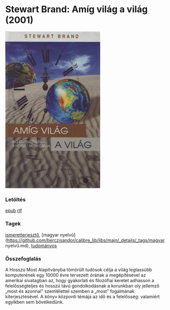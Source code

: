 # <a name="id_1217">Stewart Brand: Amíg világ a világ (2001)</a>
<img src="https://github.com/BercziSandor/calibre_lib/raw/main/libs/main/Stewart%20Brand/Amig%20vilag%20a%20vilag%20%281217%29/cover.jpg" alt="cover" width="300"/>

### Letöltés
[epub](https://github.com/BercziSandor/calibre_lib/raw/main/libs/main/Stewart%20Brand/Amig%20vilag%20a%20vilag%20%281217%29/Amig%20vilag%20a%20vilag%20-%20Stewart%20Brand.epub) 
 [rtf](https://github.com/BercziSandor/calibre_lib/raw/main/libs/main/Stewart%20Brand/Amig%20vilag%20a%20vilag%20%281217%29/Amig%20vilag%20a%20vilag%20-%20Stewart%20Brand.rtf)

### Tagek
[ismeretterjesztő](https://github.com/berczisandor/calibre_lib/libs/main/_details/_tags/ismeretterjesztő.md), [magyar nyelvű](https://github.com/berczisandor/calibre_lib/libs/main/_details/_tags/magyar nyelvű.md), [tudományos](https://github.com/berczisandor/calibre_lib/libs/main/_details/_tags/tudományos.md)

### Összefoglalás
<div>
<p>A Hosszú Most Alapítványba tömörült tudósok célja a világ leglassúbb komputerének egy 10000 évre tervezett órának a megépítésével az amerikai sivatagban az, hogy gyakorlati és filozófiai keretet adhasson a felelősségteljes és hosszú távú gondolkodásnak a korunkban oly jellemző „most és azonnal” szemlélettel szemben a „most” fogalmának kiterjesztésével. A könyv központi témája az idő és a felelősség: valamiért egyikben sem bővelkedünk.</p></div>


